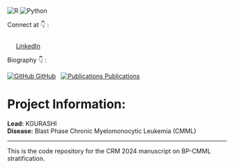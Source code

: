 
![R](https://img.shields.io/badge/r-%23276DC3.svg?style=for-the-badge&logo=r&logoColor=white)
![Python](https://img.shields.io/badge/python-3670A0?style=for-the-badge&logo=python&logoColor=ffdd54)

Connect at :point_down: :

<img src="https://static-00.iconduck.com/assets.00/linkedin-icon-96x96-qik48oc9.png" width="16" height="16" style="margin-top:10px;"> [LinkedIn](https://www.linkedin.com/in/kristiangurashi/)

Biography :point_down: :

[![GitHub](https://i.sstatic.net/tskMh.png) GitHub](https://github.com/)
&nbsp;
[![Publications](https://upload.wikimedia.org/wikipedia/commons/thumb/c/c7/Google_Scholar_logo.svg/240px-Google_Scholar_logo.svg.png) Publications](https://scholar.google.com/citations?user=X2D8HogAAAAJ&hl=en)

# Project Information:
 
**Lead:** KGURASHI  
**Disease:** Blast Phase Chronic Myelomonocytic Leukemia (CMML)
 
---
 
This is the code repository for the CRM 2024 manuscript on BP-CMML stratification.

